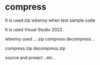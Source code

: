 # compress
It is used zip wbenny when  test sample code

It is used Visual Studio 2022  .

wbenny used ...  zip compress decompress ..


compress.zip 
decompress.zip  



source and proejct . etc .




